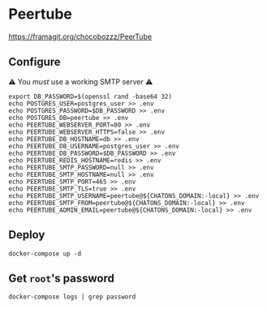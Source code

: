 # Peertube

https://framagit.org/chocobozzz/PeerTube

## Configure

:warning: You *must* use a working SMTP server :warning:

```
export DB_PASSWORD=$(openssl rand -base64 32)
echo POSTGRES_USER=postgres_user >> .env
echo POSTGRES_PASSWORD=$DB_PASSWORD >> .env
echo POSTGRES_DB=peertube >> .env
echo PEERTUBE_WEBSERVER_PORT=80 >> .env
echo PEERTUBE_WEBSERVER_HTTPS=false >> .env
echo PEERTUBE_DB_HOSTNAME=db >> .env
echo PEERTUBE_DB_USERNAME=postgres_user >> .env
echo PEERTUBE_DB_PASSWORD=$DB_PASSWORD >> .env
echo PEERTUBE_REDIS_HOSTNAME=redis >> .env
echo PEERTUBE_SMTP_PASSWORD=null >> .env
echo PEERTUBE_SMTP_HOSTNAME=null >> .env
echo PEERTUBE_SMTP_PORT=465 >> .env
echo PEERTUBE_SMTP_TLS=true >> .env
echo PEERTUBE_SMTP_USERNAME=peertube@${CHATONS_DOMAIN:-local} >> .env
echo PEERTUBE_SMTP_FROM=peertube@${CHATONS_DOMAIN:-local} >> .env
echo PEERTUBE_ADMIN_EMAIL=peertube@${CHATONS_DOMAIN:-local} >> .env
```

## Deploy
```
docker-compose up -d
```

## Get `root`'s password

```
docker-compose logs | grep password
```
